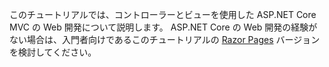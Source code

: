 このチュートリアルでは、コントローラーとビューを使用した ASP.NET Core MVC の Web 開発について説明します。 ASP.NET Core の Web 開発の経験がない場合は、入門者向けであるこのチュートリアルの [Razor Pages](xref:tutorials/razor-pages/razor-pages-start) バージョンを検討してください。
